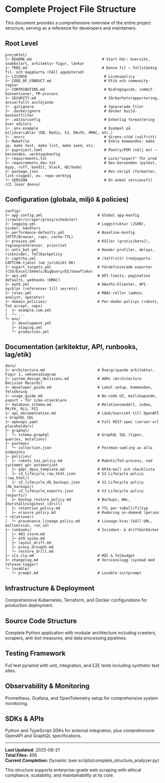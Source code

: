 # Complete Project File Structure

This document provides a comprehensive overview of the entire project structure, serving as a reference for developers and maintainers.

## Root Level
```
projektet/
├─ README.md                                # Start-här: översikt, snabbstart, arkitektur-figur, länkar
├─ TREE.md                                  # Denna fil – fullständig fil- och mappkarta (håll uppdaterad)
├─ LICENSE                                   # Licenspolicy
├─ CODE_OF_CONDUCT.md                        # Etik och community-regler
├─ CONTRIBUTING.md                           # Bidragsguide, commit-konventioner, PR-process
├─ SECURITY.md                               # Sårbarhetsrapportering, ansvarfullt avslöjande
├─ .gitignore                                # Ignorerade filer
├─ .dockerignore                             # Docker build-kontextfilter
├─ .editorconfig                             # Enhetlig formattering över editors
├─ .env.example                              # Exempel på miljövariabler (DB, Redis, S3, OAuth, HMAC, etc.)
├─ .envrc                                    # direnv-stöd (valfritt)
├─ Makefile                                  # Enkla kommandon: make up, make test, make lint, make seed, etc.
├─ pyproject.toml                            # Poetry/PDM (välj en) – beroenden, verktygskonfig
├─ requirements.txt                          # Lock/"export" för prod
├─ requirements_dev.txt                      # Dev-beroenden (pytest, mypy, ruff, bandit, black, GE/Soda)
├─ package.json                              # Rot-skript (formatter, lint-staged), ev. repo-verktyg
└─ VERSION                                   # En enkel versionsfil (CI läser denna)
```

## Configuration (globala, miljö & policies)
```
config/
├─ app_config.yml                         # Global app-konfig (crawler/scraper/proxy/scheduler)
├─ logging.yml                            # Loggstruktur (JSON), nivåer, handlers
├─ performance-defaults.yml               # Baseline-konfig (HTTP/Browser, caps, cache-TTL)
├─ proxies.yml                            # Källor (gratis/betal), regionpreferenser, prioritet
├─ anti_bot.yml                           # Header-profiler, delays, risknivåer, fallbackpolicy
├─ captcha.yml                            # (Valfritt) tredjeparts-CAPTCHA-tjänst (om juridiskt OK)
├─ export_targets.yml                     # Fördefinierade exporter (CSV/Excel/Sheets/BigQuery/ES/Snowflake)
├─ api.yml                                # API-limits, pagination defaults, webhooks (HMAC)
├─ auth.yml                               # OAuth2-klienter, API-nycklar (referenser till secrets)
├─ roles.yml                              # RBAC-roller (admin, analyst, operator)
├─ domain_policies/                       # Per-domän policys (robots, ToS-accept, caps)
│  ├─ example.com.yml
│  └─ ...
└─ env/
   ├─ development.yml
   ├─ staging.yml
   └─ production.yml
```

## Documentation (arkitektur, API, runbooks, lag/etik)
```
docs/
├─ architecture.md                        # Övergripande arkitektur, Figur 1, sekvensdiagram
├─ system_design_decisions.md             # ADRs (Architecture Decision Records)
├─ developer_guide.md                     # Lokal setup, kommandon, felsökning
├─ usage_guide.md                         # No-code UI, mallskapande, export – för icke-utvecklare
├─ database_schema.md                     # Relationsmodell, index, PK/FK, RLS, PII
├─ api_documentation.md                   # Länk/översikt till OpenAPI + GraphQL SDL
├─ openapi.yaml                           # Full REST-spec (server-url placeholders)
├─ graphql/
│  └─ schema.graphql                      # GraphQL SDL (typer, queries, mutations)
├─ postman/
│  └─ collection.json                     # Postman-samling av alla endpoints
├─ policies/
│  ├─ robots_tos_policy.md                # Robots/ToS-process, vad systemet gör automatiskt
│  ├─ gdpr_dpia_template.md               # DPIA-mall och checklista
│  ├─ s3_lifecycle_raw_html.json          # S3 Lifecycle policy (raw_html/)
│  ├─ s3_lifecycle_db_backups.json        # S3 Lifecycle policy (db_backups/)
│  ├─ s3_lifecycle_exports.json           # S3 Lifecycle policy (exports/)
│  ├─ backup_restore_policy.md            # Backups, WAL, återställningstest (drill)
│  ├─ retention_policy.md                 # TTL per tabell/filtyp
│  ├─ erasure_policy.md                   # Radering on-demand (person + relationer)
│  └─ provenance_lineage_policy.md        # Lineage-krav (käll-URL, mallversion, run_id)
├─ runbooks/                              # Incident- & driftkörböcker
│  ├─ 403_storm.md
│  ├─ 429_spike.md
│  ├─ layout_drift.md
│  ├─ proxy_drought.md
│  └─ restore_drill.md
├─ slo_sla.md                             # Mål & felbudget
├─ changelog.md                           # Versionslogg (synkad med release-taggar)
└─ lovable/
   └─ prompt.md                           # Lovable-initprompt
```

## Infrastructure & Deployment
Comprehensive Kubernetes, Terraform, and Docker configurations for production deployment.

## Source Code Structure
Complete Python application with modular architecture including crawlers, scrapers, anti-bot measures, and data processing pipelines.

## Testing Framework
Full test pyramid with unit, integration, and E2E tests including synthetic test sites.

## Observability & Monitoring
Prometheus, Grafana, and OpenTelemetry setup for comprehensive system monitoring.

## SDKs & APIs
Python and TypeScript SDKs for external integration, plus comprehensive OpenAPI and GraphQL specifications.

---

**Last Updated:** 2025-08-21  
**Total Files:** 456  
**Current Completion:** Dynamic (see scripts/complete_structure_analyzer.py)

This structure supports enterprise-grade web scraping with ethical compliance, scalability, and maintainability at its core.
